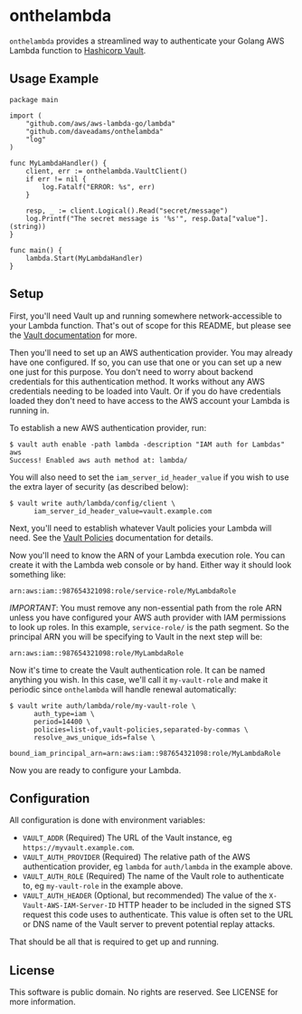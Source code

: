# onthelambda

`onthelambda` provides a streamlined way to authenticate your Golang AWS Lambda
function to [Hashicorp Vault](https://www.vaultproject.io).

## Usage Example

    package main

    import (
        "github.com/aws/aws-lambda-go/lambda"
        "github.com/daveadams/onthelambda"
        "log"
    )

    func MyLambdaHandler() {
        client, err := onthelambda.VaultClient()
        if err != nil {
            log.Fatalf("ERROR: %s", err)
        }

        resp, _ := client.Logical().Read("secret/message")
        log.Printf("The secret message is '%s'", resp.Data["value"].(string))
    }

    func main() {
        lambda.Start(MyLambdaHandler)
    }


## Setup

First, you'll need Vault up and running somewhere network-accessible to your
Lambda function. That's out of scope for this README, but please see the
[Vault documentation](https://www.vaultproject.io/docs/install/index.html)
for more.

Then you'll need to set up an AWS authentication provider. You may already have
one configured. If so, you can use that one or you can set up a new one just for
this purpose. You don't need to worry about backend credentials for this
authentication method. It works without any AWS credentials needing to be loaded
into Vault. Or if you do have credentials loaded they don't need to have access
to the AWS account your Lambda is running in.

To establish a new AWS authentication provider, run:

    $ vault auth enable -path lambda -description "IAM auth for Lambdas" aws
    Success! Enabled aws auth method at: lambda/

You will also need to set the `iam_server_id_header_value` if you wish to use
the extra layer of security (as described below):

    $ vault write auth/lambda/config/client \
          iam_server_id_header_value=vault.example.com

Next, you'll need to establish whatever Vault policies your Lambda will need.
See the [Vault Policies](https://www.vaultproject.io/docs/concepts/policies.html)
documentation for details.

Now you'll need to know the ARN of your Lambda execution role. You can create it
with the Lambda web console or by hand. Either way it should look something like:

    arn:aws:iam::987654321098:role/service-role/MyLambdaRole

*IMPORTANT*: You must remove any non-essential path from the role ARN unless you
have configured your AWS auth provider with IAM permissions to look up roles. In
this example, `service-role/` is the path segment. So the principal ARN you will
be specifying to Vault in the next step will be:

    arn:aws:iam::987654321098:role/MyLambdaRole

Now it's time to create the Vault authentication role. It can be named anything
you wish. In this case, we'll call it `my-vault-role` and make it periodic since
`onthelambda` will handle renewal automatically:

    $ vault write auth/lambda/role/my-vault-role \
          auth_type=iam \
          period=14400 \
          policies=list-of,vault-policies,separated-by-commas \
          resolve_aws_unique_ids=false \
          bound_iam_principal_arn=arn:aws:iam::987654321098:role/MyLambdaRole

Now you are ready to configure your Lambda.

## Configuration

All configuration is done with environment variables:

* `VAULT_ADDR` (Required) The URL of the Vault instance, eg `https://myvault.example.com`.
* `VAULT_AUTH_PROVIDER` (Required) The relative path of the AWS authentication provider, eg `lambda` for `auth/lambda` in the example above.
* `VAULT_AUTH_ROLE` (Required) The name of the Vault role to authenticate to, eg `my-vault-role` in the example above.
* `VAULT_AUTH_HEADER` (Optional, but recommended) The value of the `X-Vault-AWS-IAM-Server-ID` HTTP header to be included in the signed STS request this code uses to authenticate. This value is often set to the URL or DNS name of the Vault server to prevent potential replay attacks.

That should be all that is required to get up and running.

## License

This software is public domain. No rights are reserved. See LICENSE for more
information.

